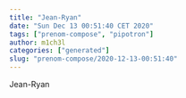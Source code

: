 ```yaml
---
title: "Jean-Ryan"
date: "Sun Dec 13 00:51:40 CET 2020"
tags: ["prenom-compose", "pipotron"]
author: m1ch3l
categories: ["generated"]
slug: "prenom-compose/2020-12-13-00:51:40"
---
```


Jean-Ryan
